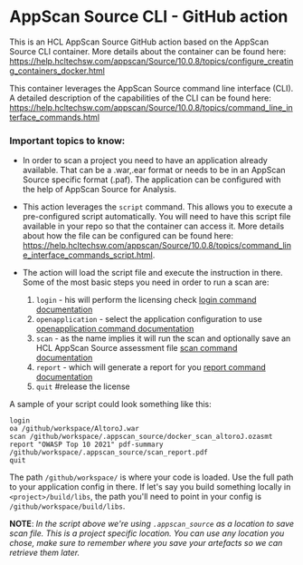 # AppScan Source CLI - GitHub action

This is an HCL AppScan Source GitHub action based on the AppScan Source CLI container. 
More details about the container can be found here: https://help.hcltechsw.com/appscan/Source/10.0.8/topics/configure_creating_containers_docker.html

This container leverages the AppScan Source command line interface (CLI). A detailed description of the capabilities of the CLI can be found here: 
https://help.hcltechsw.com/appscan/Source/10.0.8/topics/command_line_interface_commands.html 

### Important topics to know: 
* In order to scan a project you need to have an application already available. That can be a .war,.ear format or needs to be in an AppScan Source specific format (.paf). The application can be configured with the help of AppScan Source for Analysis. 

* This action leverages the ```script``` command. This allows you to execute a pre-configured script automatically. You will need to have this script file available in your repo so that the container can access it. More details about how the file can be configured can be found here: https://help.hcltechsw.com/appscan/Source/10.0.8/topics/command_line_interface_commands_script.html. 

* The action will load the script file and execute the instruction in there. Some of the most basic steps you need in order to run a scan are: 
  1. ```login``` - his will perform the licensing check [login command documentation](https://help.hcltechsw.com/appscan/Source/10.0.8/topics/command_line_interface_commands_login.html) 
  2. ```openapplication``` - select the application configuration to use [openapplication command documentation](https://help.hcltechsw.com/appscan/Source/10.0.8/topics/command_line_interface_commands_openapplication.html) 
  3. ```scan``` - as the name implies it will run the scan and optionally save an HCL AppScan Source assessment file [scan command documentation](https://help.hcltechsw.com/appscan/Source/10.0.8/topics/command_line_interface_commands_scan.html?hl=scan) 
  4. ```report``` - which will generate a report for you [report command documentation](https://help.hcltechsw.com/appscan/Source/10.0.8/topics/command_line_interface_commands_report.html) 
  5. ```quit``` #release the license 
  
A sample of your script could look something like this:
  ```
  login
  oa /github/workspace/AltoroJ.war 
  scan /github/workspace/.appscan_source/docker_scan_altoroJ.ozasmt
  report "OWASP Top 10 2021" pdf-summary /github/workspace/.appscan_source/scan_report.pdf
  quit
  ```
The path ```/github/workspace/``` is where your code is loaded. Use the full path to your application config in there. If let's say you build something locally in ```<project>/build/libs```, the path you'll need to point in your config is ```/github/workspace/build/libs```. 
  
**NOTE**: *In the script above we're using ```.appscan_source``` as a location to save scan file. This is a project specific location. You can use any location you chose, make sure to remember where you save your artefacts so we can retrieve them later.* 
